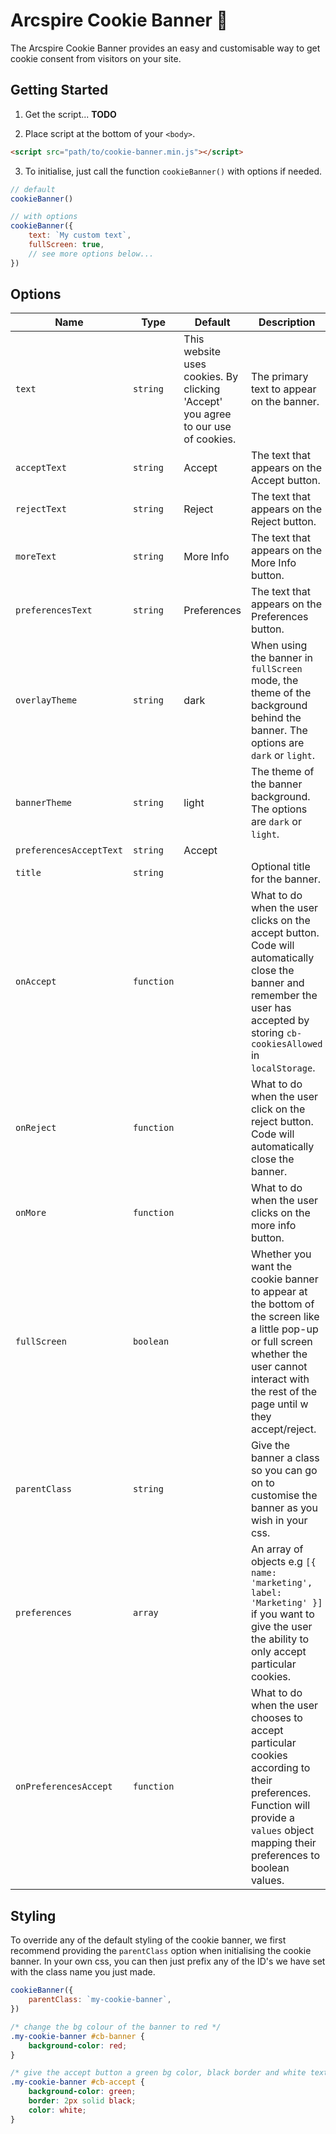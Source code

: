 # Arcspire Cookie Banner 🍪

The Arcspire Cookie Banner provides an easy and customisable way to get cookie consent from visitors on your site.

## Getting Started

1. Get the script... **TODO**

2. Place script at the bottom of your `<body>`.

```html
<script src="path/to/cookie-banner.min.js"></script>
```

3. To initialise, just call the function `cookieBanner()` with options if needed.

```js
// default
cookieBanner()
```

```js
// with options
cookieBanner({
    text: `My custom text`,
    fullScreen: true,
    // see more options below...
})
```

## Options

| Name                    | Type       | Default                                                                          | Description                                                                                                                                                                                         |
| ----------------------- | ---------- | -------------------------------------------------------------------------------- | --------------------------------------------------------------------------------------------------------------------------------------------------------------------------------------------------- |
| `text`                  | `string`   | This website uses cookies. By clicking 'Accept' you agree to our use of cookies. | The primary text to appear on the banner.                                                                                                                                                           |
| `acceptText`            | `string`   | Accept                                                                           | The text that appears on the Accept button.                                                                                                                                                         |
| `rejectText`            | `string`   | Reject                                                                           | The text that appears on the Reject button.                                                                                                                                                         |
| `moreText`              | `string`   | More Info                                                                        | The text that appears on the More Info button.                                                                                                                                                      |
| `preferencesText`       | `string`   | Preferences                                                                      | The text that appears on the Preferences button.                                                                                                                                                    |
| `overlayTheme`          | `string`   | dark                                                                             | When using the banner in `fullScreen` mode, the theme of the background behind the banner. The options are `dark` or `light`.                                                                       |
| `bannerTheme`           | `string`   | light                                                                            | The theme of the banner background. The options are `dark` or `light`.                                                                                                                              |
| `preferencesAcceptText` | `string`   | Accept                                                                           |                                                                                                                                                                                                     |
| `title`                 | `string`   |                                                                                  | Optional title for the banner.                                                                                                                                                                      |
| `onAccept`              | `function` |                                                                                  | What to do when the user clicks on the accept button. Code will automatically close the banner and remember the user has accepted by storing `cb-cookiesAllowed` in `localStorage`.                 |
| `onReject`              | `function` |                                                                                  | What to do when the user click on the reject button. Code will automatically close the banner.                                                                                                      |
| `onMore`                | `function` |                                                                                  | What to do when the user clicks on the more info button.                                                                                                                                            |
| `fullScreen`            | `boolean`  |                                                                                  | Whether you want the cookie banner to appear at the bottom of the screen like a little pop-up or full screen whether the user cannot interact with the rest of the page until w they accept/reject. |
| `parentClass`           | `string`   |                                                                                  | Give the banner a class so you can go on to customise the banner as you wish in your css.                                                                                                           |
| `preferences`           | `array`    |                                                                                  | An array of objects e.g `[{ name: 'marketing', label: 'Marketing' }]` if you want to give the user the ability to only accept particular cookies.                                                   |
| `onPreferencesAccept`   | `function` |                                                                                  | What to do when the user chooses to accept particular cookies according to their preferences. Function will provide a `values` object mapping their preferences to boolean values.                  |

## Styling

To override any of the default styling of the cookie banner, we first recommend providing the `parentClass` option when initialising the cookie banner. In your own css, you can then just prefix any of the ID's we have set with the class name you just made.

```js
cookieBanner({
    parentClass: `my-cookie-banner`,
})
```

```css
/* change the bg colour of the banner to red */
.my-cookie-banner #cb-banner {
    background-color: red;
}

/* give the accept button a green bg color, black border and white text */
.my-cookie-banner #cb-accept {
    background-color: green;
    border: 2px solid black;
    color: white;
}
```
